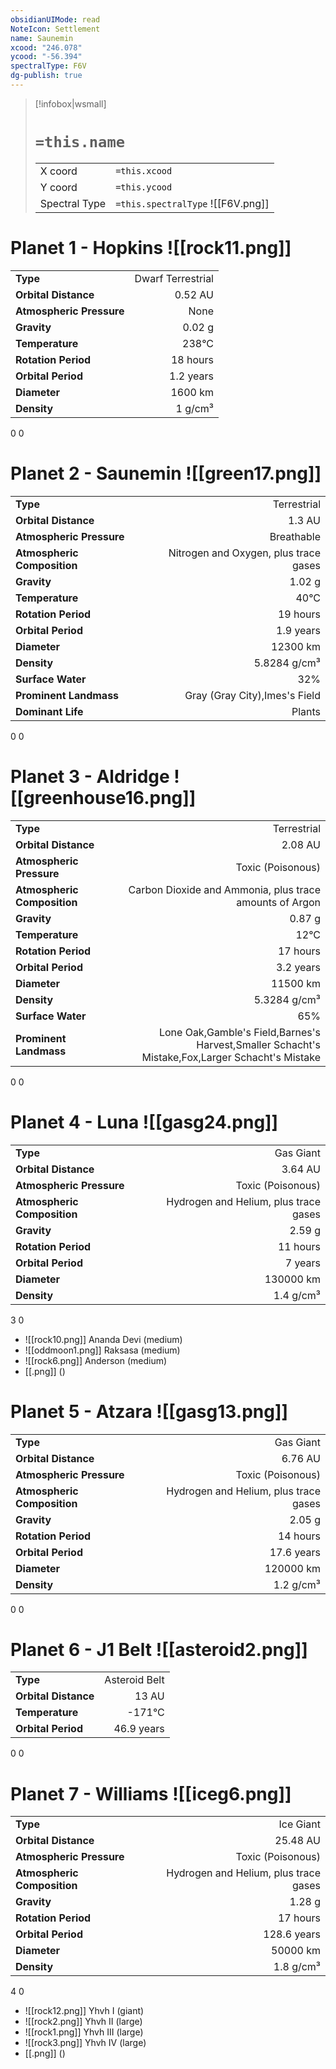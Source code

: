 ```yaml
---
obsidianUIMode: read
NoteIcon: Settlement
name: Saunemin
xcood: "246.078"
ycood: "-56.394"
spectralType: F6V
dg-publish: true
---
```

> [!infobox|wsmall]
> # `=this.name`
> | | |
> | - | - |
> | X coord | `=this.xcood` |
> | Y coord| `=this.ycood` |
> | Spectral Type | `=this.spectralType` ![[F6V.png]] |

# Planet 1 - Hopkins ![[rock11.png]]
|                             |                           |
| --------------------------- | -------------------------:|
| **Type**                    |             Dwarf Terrestrial |
| **Orbital Distance**        |   0.52 AU |
| **Atmospheric Pressure**    |       None |
| **Gravity**                 |        0.02 g |
| **Temperature**             |    238°C |
| **Rotation Period**         |  18 hours |
| **Orbital Period** | 1.2 years |
| **Diameter**                |      1600 km | 
| **Density**                 |    1 g/cm³ |



0
0



# Planet 2 - Saunemin ![[green17.png]]
|                             |                           |
| --------------------------- | -------------------------:|
| **Type**                    |             Terrestrial |
| **Orbital Distance**        |   1.3 AU |
| **Atmospheric Pressure**    |       Breathable |
| **Atmospheric Composition** |      Nitrogen and Oxygen, plus trace gases |
| **Gravity**                 |        1.02 g |
| **Temperature**             |    40°C |
| **Rotation Period**         |  19 hours |
| **Orbital Period** | 1.9 years |
| **Diameter**                |      12300 km | 
| **Density**                 |    5.8284 g/cm³ |
| **Surface Water**           |           32% | 
| **Prominent Landmass**      |         Gray (Gray City),Imes's Field | 
| **Dominant Life**           |         Plants |



0
0



# Planet 3 - Aldridge ![[greenhouse16.png]]
|                             |                           |
| --------------------------- | -------------------------:|
| **Type**                    |             Terrestrial |
| **Orbital Distance**        |   2.08 AU |
| **Atmospheric Pressure**    |       Toxic (Poisonous) |
| **Atmospheric Composition** |      Carbon Dioxide and Ammonia, plus trace amounts of Argon |
| **Gravity**                 |        0.87 g |
| **Temperature**             |    12°C |
| **Rotation Period**         |  17 hours |
| **Orbital Period** | 3.2 years |
| **Diameter**                |      11500 km | 
| **Density**                 |    5.3284 g/cm³ |
| **Surface Water**           |           65% | 
| **Prominent Landmass**      |         Lone Oak,Gamble's Field,Barnes's Harvest,Smaller Schacht's Mistake,Fox,Larger Schacht's Mistake | 



0
0



# Planet 4 - Luna ![[gasg24.png]]
|                             |                           |
| --------------------------- | -------------------------:|
| **Type**                    |             Gas Giant |
| **Orbital Distance**        |   3.64 AU |
| **Atmospheric Pressure**    |       Toxic (Poisonous) |
| **Atmospheric Composition** |      Hydrogen and Helium, plus trace gases |
| **Gravity**                 |        2.59 g |
| **Rotation Period**         |  11 hours |
| **Orbital Period** | 7 years |
| **Diameter**                |      130000 km | 
| **Density**                 |    1.4 g/cm³ |



3
0

- ![[rock10.png]] Ananda Devi (medium)
- ![[oddmoon1.png]] Raksasa (medium)
- ![[rock6.png]] Anderson (medium)
- [[.png]]  ()

# Planet 5 - Atzara ![[gasg13.png]]
|                             |                           |
| --------------------------- | -------------------------:|
| **Type**                    |             Gas Giant |
| **Orbital Distance**        |   6.76 AU |
| **Atmospheric Pressure**    |       Toxic (Poisonous) |
| **Atmospheric Composition** |      Hydrogen and Helium, plus trace gases |
| **Gravity**                 |        2.05 g |
| **Rotation Period**         |  14 hours |
| **Orbital Period** | 17.6 years |
| **Diameter**                |      120000 km | 
| **Density**                 |    1.2 g/cm³ |



0
0



# Planet 6 - J1 Belt ![[asteroid2.png]]
|                             |                           |
| --------------------------- | -------------------------:|
| **Type**                    |             Asteroid Belt |
| **Orbital Distance**        |   13 AU |
| **Temperature**             |    -171°C |
| **Orbital Period** | 46.9 years |



0
0



# Planet 7 - Williams ![[iceg6.png]]
|                             |                           |
| --------------------------- | -------------------------:|
| **Type**                    |             Ice Giant |
| **Orbital Distance**        |   25.48 AU |
| **Atmospheric Pressure**    |       Toxic (Poisonous) |
| **Atmospheric Composition** |      Hydrogen and Helium, plus trace gases |
| **Gravity**                 |        1.28 g |
| **Rotation Period**         |  17 hours |
| **Orbital Period** | 128.6 years |
| **Diameter**                |      50000 km | 
| **Density**                 |    1.8 g/cm³ |



4
0

- ![[rock12.png]] Yhvh I (giant)
- ![[rock2.png]] Yhvh II (large)
- ![[rock1.png]] Yhvh III (large)
- ![[rock3.png]] Yhvh IV (large)
- [[.png]]  ()


